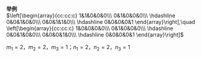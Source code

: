 **举例**  
 $\left[\begin{array}{cc:cc:c}  
1&1&0&0&0\\\   
0&1&0&0&0\\\   
\hdashline  
0&0&1&0&0\\\   
0&0&1&1&0\\\   
\hdashline  
0&0&0&0&1  
\end{array}\right],\quad  
\left[\begin{array}{cc:cc:c}  
1&0&0&0&0\\\   
0&1&0&0&0\\\   
\hdashline  
0&0&1&0&0\\\   
0&0&0&1&0\\\   
\hdashline  
0&0&0&0&1  
\end{array}\right]$   
  
 $m_1=2，m_2=2，m_3=1；n_1=2，n_2=2，n_3=1$   
